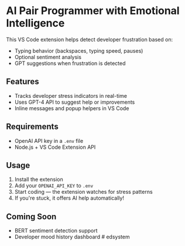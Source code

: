 # AI Pair Programmer with Emotional Intelligence

This VS Code extension helps detect developer frustration based on:

- Typing behavior (backspaces, typing speed, pauses)
- Optional sentiment analysis
- GPT suggestions when frustration is detected

## Features

- Tracks developer stress indicators in real-time
- Uses GPT-4 API to suggest help or improvements
- Inline messages and popup helpers in VS Code

## Requirements

- OpenAI API key in a `.env` file
- Node.js + VS Code Extension API

## Usage

1. Install the extension
2. Add your `OPENAI_API_KEY` to `.env`
3. Start coding — the extension watches for stress patterns
4. If you're stuck, it offers AI help automatically!

## Coming Soon

- BERT sentiment detection support
- Developer mood history dashboard
#   e d s y s t e m  
 